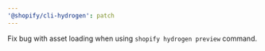 ```yaml
---
'@shopify/cli-hydrogen': patch
---
```


Fix bug with asset loading when using `shopify hydrogen preview` command.
